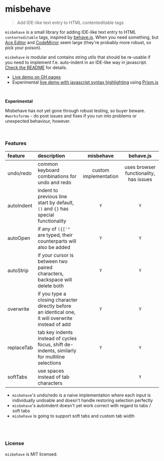 # misbehave
> Add IDE-like text entry to HTML contenteditable tags

`misbehave` is a small library for adding IDE-like text entry to HTML `contenteditable` tags, inspired by [behave.js](https://github.com/iamso/Behave.js). When you need something, but [Ace Editor](https://github.com/ajaxorg/ace) and [CodeMirror](https://github.com/codemirror/CodeMirror) seem large (they're probably more robust, so pick your poison).

`misbehave` is modular and contains string utils that should be re-usable if you need to implement f.e. auto-indent in an IDE-like way in javascript. [Check the README]() for details.

- [Live demo on GH pages]()
- Experimental [live demo with javascript syntax highlighting]() using [Prism.js](http://prismjs.com/)

<br>

**Experimental**

Misbehave has not yet gone through robust testing, so buyer beware. `#worksforme` - do post issues and fixes if you run into problems or unexpected behaviour, however.

<br>

### Features

| feature    | description                                                                                        | misbehave             | behave.js                              |
|:-----------|:---------------------------------------------------------------------------------------------------|:---------------------:|:--------------------------------------:|
| undo/redo  | common keyboard combinations for undo and redo                                                     | custom implementation | uses browser functionality, has issues |
| autoIndent | indent to previous line start by default, `()` and `{}` has special functionality                  | `Y`                   | `Y`                                    |
| autoOpen   | if any of `({['"` are typed, their counterparts will also be added                                 | `Y`                   | `Y`                                    |
| autoStrip  | if your cursor is between two paired characters, backspace will delete both                        | `Y`                   | `Y`                                    |
| overwrite  | if you type a closing character directly before an identical one, it will overwrite instead of add | `Y`                   | `Y`                                    |
| replaceTab | tab key indents instead of cycles focus, shift de-indents, similarly for multiline selections      | `Y`                   | `Y`                                    |
| softTabs   | use spaces instead of tab characters                                                               |                       | `Y`                                    |

- `misbehave`'s undo/redo is a naive implementation where each input is individually undoable and doesn't handle restoring selection perfectly
- `misbehave`'s autoIndent doesn't yet work correct with regard to tabs / soft tabs
- `misbehave` is going to support soft tabs and custom tab width

<br>

<!-- installation -->
<!-- Usage -->
<!-- Usage with Prism.js -->

<br>

### License

`misbehave` is MIT licensed.
